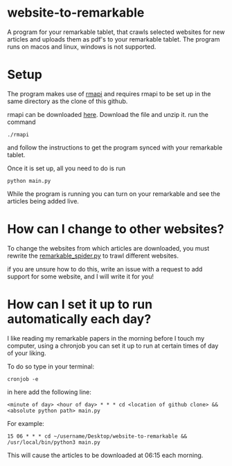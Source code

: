 # website-to-remarkable
A program for your remarkable tablet, that crawls selected websites for new articles and uploads them as pdf's to your remarkable tablet. The program runs on macos and linux, windows is not supported.

# Setup 
The program makes use of [rmapi](https://github.com/juruen/rmapi) and requires rmapi to be set up in the same directory as the clone of this github.

rmapi can be downloaded [here](https://github.com/juruen/rmapi/releases). Download the file and unzip it. run the command

```
./rmapi
```
and follow the instructions to get the program synced with your remarkable tablet.

Once it is set up, all you need to do is run
```
python main.py
```

While the program is running you can turn on your remarkable and see the articles being added live.

# How can I change to other websites?

To change the websites from which articles are downloaded, you must rewrite the [remarkable_spider.py](remarkable_spider.py) to trawl different websites.

if you are unsure how to do this, write an issue with a request to add support for some website, and I will write it for you!

# How can I set it up to run automatically each day?
I like reading my remarkable papers in the morning before I touch my computer, using a chronjob you can set it up to run at certain times of day of your liking.

To do so type in your terminal:

```
cronjob -e
```

in here add the following line:

```
<minute of day> <hour of day> * * * cd <location of github clone> && <absolute python path> main.py
```
For example:
```
15 06 * * * cd ~/username/Desktop/website-to-remarkable && /usr/local/bin/python3 main.py
```
This will cause the articles to be downloaded at 06:15 each morning.
